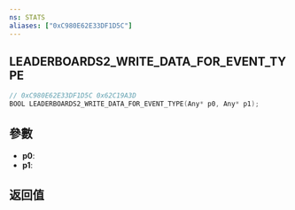 ```yaml
---
ns: STATS
aliases: ["0xC980E62E33DF1D5C"]
---
```

## LEADERBOARDS2_WRITE_DATA_FOR_EVENT_TYPE

```c
// 0xC980E62E33DF1D5C 0x62C19A3D
BOOL LEADERBOARDS2_WRITE_DATA_FOR_EVENT_TYPE(Any* p0, Any* p1);
```


## 參數
* **p0**: 
* **p1**: 

## 返回值
